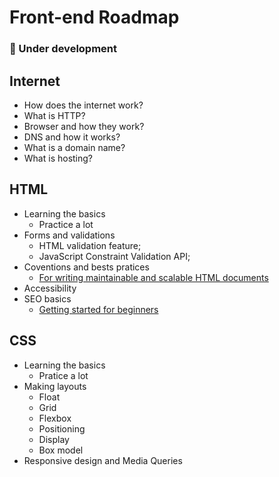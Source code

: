 # Front-end Roadmap
### 🚧 Under development

## Internet  
  - How does the internet work? 
  - What is HTTP? 
  - Browser and how they work? 
  - DNS and how it works? 
  - What is a domain name? 
  - What is hosting? 
 
## HTML
  - Learning the basics
    - Practice a lot
  - Forms and validations
    - HTML validation feature;
    - JavaScript Constraint Validation API;
  - Coventions and bests pratices
    - [For writing maintainable and scalable HTML documents](https://github.com/hail2u/html-best-practices)
  - Accessibility
  - SEO basics
    - [Getting started for beginners](https://developers.google.com/search/docs/beginner/get-started)

## CSS
  - Learning the basics
    - Pratice a lot
  - Making layouts
    - Float 
    - Grid 
    - Flexbox 
    - Positioning 
    - Display 
    - Box model 
  - Responsive design and Media Queries
